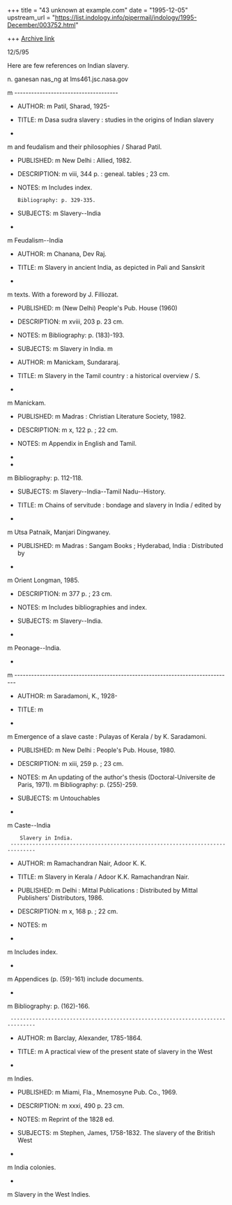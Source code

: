 +++
title = "43 unknown at example.com"
date = "1995-12-05"
upstream_url = "https://list.indology.info/pipermail/indology/1995-December/003752.html"

+++
[Archive link](https://list.indology.info/pipermail/indology/1995-December/003752.html)




12/5/95



Here are few references on Indian slavery.

n. ganesan
nas_ng at lms461.jsc.nasa.gov



 m
     -------------------------------------

 - AUTHOR:
 m Patil, Sharad, 1925-

 - TITLE:
 m Dasa sudra slavery : studies in the origins of Indian slavery

 -
 m and feudalism and their philosophies / Sharad Patil.

 - PUBLISHED:
 m New Delhi : Allied, 1982.

 - DESCRIPTION:
 m viii, 344 p. : geneal. tables ; 23 cm.

 - NOTES:
 m Includes index.

       Bibliography: p. 329-335.

 - SUBJECTS:
 m Slavery--India

 -
 m Feudalism--India







 - AUTHOR:
 m Chanana, Dev Raj.

 - TITLE:
 m Slavery in ancient India, as depicted in Pali and Sanskrit

 -
 m texts. With a foreword by J. Filliozat.

 - PUBLISHED:
 m (New Delhi) People's Pub. House (1960)

 - DESCRIPTION:
 m
       xviii, 203 p. 23 cm.

 - NOTES:
 m Bibliography: p. (183)-193.

 - SUBJECTS:
 m Slavery in India.
 m



 - AUTHOR:
 m Manickam, Sundararaj.

 - TITLE:
 m Slavery in the Tamil country : a historical overview / S.

 -
 m Manickam.

 - PUBLISHED:
 m Madras : Christian Literature Society, 1982.

 - DESCRIPTION:
 m
       x, 122 p. ; 22 cm.

 - NOTES:
 m Appendix in English and Tamil.

 -

 -
 m Bibliography: p. 112-118.

 - SUBJECTS:
 m Slavery--India--Tamil Nadu--History.






 - TITLE:
 m Chains of servitude : bondage and slavery in India / edited by

 -
 m Utsa Patnaik, Manjari Dingwaney.

 - PUBLISHED:
 m Madras : Sangam Books ; Hyderabad, India : Distributed by

 -
 m Orient Longman, 1985.

 - DESCRIPTION:
 m
       377 p. ; 23 cm.

 - NOTES:
 m Includes bibliographies and index.

 - SUBJECTS:
 m Slavery--India.

 -
 m Peonage--India.

 -
 m
     ------------------------------------------------------------------------------

 - AUTHOR:
 m Saradamoni, K., 1928-

 - TITLE:
 m

 -
 m Emergence of a slave caste : Pulayas of Kerala / by K.
       Saradamoni.

 - PUBLISHED:
 m New Delhi : People's Pub. House, 1980.

 - DESCRIPTION:
 m xiii, 259 p. ; 23 cm.

 - NOTES:
 m An updating of the author's thesis (Doctoral-Universite de
       Paris, 1971).
 m Bibliography: p. (255)-259.

 - SUBJECTS:
 m Untouchables

 -
 m Caste--India

        Slavery in India.
     ------------------------------------------------------------------------------

 - AUTHOR:
 m Ramachandran Nair, Adoor K. K.

 - TITLE:
 m Slavery in Kerala / Adoor K.K. Ramachandran Nair.

 - PUBLISHED:
 m Delhi : Mittal Publications : Distributed by Mittal
       Publishers' Distributors, 1986.

 - DESCRIPTION:
 m x, 168 p. ; 22 cm.

 - NOTES:
 m

 -
 m Includes index.

 -
 m Appendices (p. (59)-161) include documents.

 -
 m Bibliography: p. (162)-166.

     ------------------------------------------------------------------------------

 - AUTHOR:
 m Barclay, Alexander, 1785-1864.

 - TITLE:
 m A practical view of the present state of slavery in the West

 -
 m Indies.

 - PUBLISHED:
 m Miami, Fla., Mnemosyne Pub. Co., 1969.

 - DESCRIPTION:
 m
       xxxi, 490 p. 23 cm.

 - NOTES:
 m Reprint of the 1828 ed.

 - SUBJECTS:
 m Stephen, James, 1758-1832. The slavery of the British West

 -
 m India colonies.

 -
 m Slavery in the West Indies.







